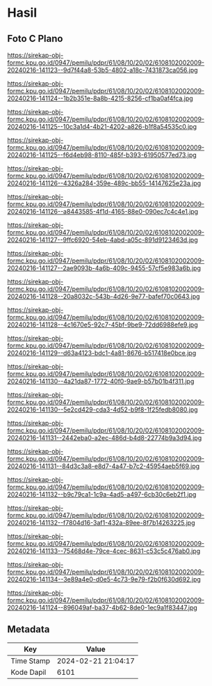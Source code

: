 # Hasil

## Foto C Plano

https://sirekap-obj-formc.kpu.go.id/0947/pemilu/pdpr/61/08/10/20/02/6108102002009-20240216-141123--9d7f44a8-53b5-4802-a18c-7431873ca056.jpg

https://sirekap-obj-formc.kpu.go.id/0947/pemilu/pdpr/61/08/10/20/02/6108102002009-20240216-141124--1b2b351e-8a8b-4215-8256-cf1ba0af4fca.jpg

https://sirekap-obj-formc.kpu.go.id/0947/pemilu/pdpr/61/08/10/20/02/6108102002009-20240216-141125--10c3a1d4-4b21-4202-a826-b1f8a54535c0.jpg

https://sirekap-obj-formc.kpu.go.id/0947/pemilu/pdpr/61/08/10/20/02/6108102002009-20240216-141125--f6d4eb98-8110-485f-b393-61950577ed73.jpg

https://sirekap-obj-formc.kpu.go.id/0947/pemilu/pdpr/61/08/10/20/02/6108102002009-20240216-141126--4326a284-359e-489c-bb55-14147625e23a.jpg

https://sirekap-obj-formc.kpu.go.id/0947/pemilu/pdpr/61/08/10/20/02/6108102002009-20240216-141126--a8443585-4f1d-4165-88e0-090ec7c4c4e1.jpg

https://sirekap-obj-formc.kpu.go.id/0947/pemilu/pdpr/61/08/10/20/02/6108102002009-20240216-141127--9ffc6920-54eb-4abd-a05c-891d9123463d.jpg

https://sirekap-obj-formc.kpu.go.id/0947/pemilu/pdpr/61/08/10/20/02/6108102002009-20240216-141127--2ae9093b-4a6b-409c-9455-57cf5e983a6b.jpg

https://sirekap-obj-formc.kpu.go.id/0947/pemilu/pdpr/61/08/10/20/02/6108102002009-20240216-141128--20a8032c-543b-4d26-9e77-bafef70c0643.jpg

https://sirekap-obj-formc.kpu.go.id/0947/pemilu/pdpr/61/08/10/20/02/6108102002009-20240216-141128--4c1670e5-92c7-45bf-9be9-72dd6988efe9.jpg

https://sirekap-obj-formc.kpu.go.id/0947/pemilu/pdpr/61/08/10/20/02/6108102002009-20240216-141129--d63a4123-bdc1-4a81-8676-b517418e0bce.jpg

https://sirekap-obj-formc.kpu.go.id/0947/pemilu/pdpr/61/08/10/20/02/6108102002009-20240216-141130--4a21da87-1772-40f0-9ae9-b57b01b4f311.jpg

https://sirekap-obj-formc.kpu.go.id/0947/pemilu/pdpr/61/08/10/20/02/6108102002009-20240216-141130--5e2cd429-cda3-4d52-b9f8-1f25fedb8080.jpg

https://sirekap-obj-formc.kpu.go.id/0947/pemilu/pdpr/61/08/10/20/02/6108102002009-20240216-141131--2442eba0-a2ec-486d-b4d8-22774b9a3d94.jpg

https://sirekap-obj-formc.kpu.go.id/0947/pemilu/pdpr/61/08/10/20/02/6108102002009-20240216-141131--84d3c3a8-e8d7-4a47-b7c2-45954aeb5f69.jpg

https://sirekap-obj-formc.kpu.go.id/0947/pemilu/pdpr/61/08/10/20/02/6108102002009-20240216-141132--b9c79ca1-1c9a-4ad5-a497-6cb30c6eb2f1.jpg

https://sirekap-obj-formc.kpu.go.id/0947/pemilu/pdpr/61/08/10/20/02/6108102002009-20240216-141132--f7804d16-3af1-432a-89ee-8f7b14263225.jpg

https://sirekap-obj-formc.kpu.go.id/0947/pemilu/pdpr/61/08/10/20/02/6108102002009-20240216-141133--75468d4e-79ce-4cec-8631-c53c5c476ab0.jpg

https://sirekap-obj-formc.kpu.go.id/0947/pemilu/pdpr/61/08/10/20/02/6108102002009-20240216-141134--3e89a4e0-d0e5-4c73-9e79-f2b0f630d692.jpg

https://sirekap-obj-formc.kpu.go.id/0947/pemilu/pdpr/61/08/10/20/02/6108102002009-20240216-141124--896049af-ba37-4b62-8de0-1ec9a1f83447.jpg


## Metadata

| Key        | Value               |
| ---------- | ------------------- |
| Time Stamp | 2024-02-21 21:04:17 |
| Kode Dapil | 6101                |



